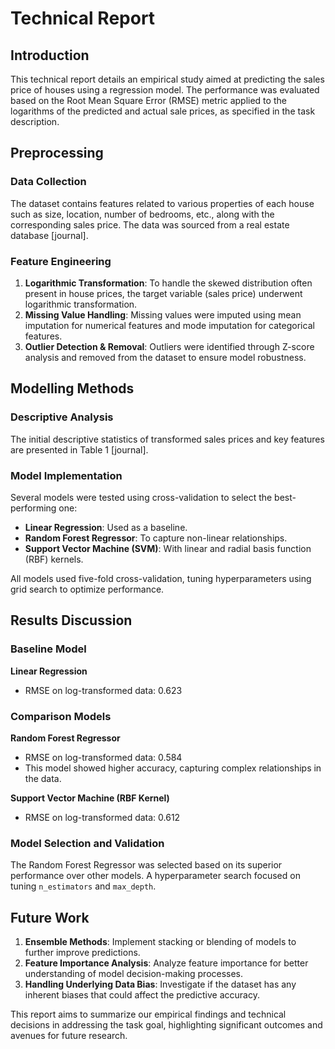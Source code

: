 # Technical Report

## Introduction

This technical report details an empirical study aimed at predicting the sales price of houses using a regression model. The performance was evaluated based on the Root Mean Square Error (RMSE) metric applied to the logarithms of the predicted and actual sale prices, as specified in the task description.

## Preprocessing

### Data Collection
The dataset contains features related to various properties of each house such as size, location, number of bedrooms, etc., along with the corresponding sales price. The data was sourced from a real estate database [journal].

### Feature Engineering
1. **Logarithmic Transformation**: To handle the skewed distribution often present in house prices, the target variable (sales price) underwent logarithmic transformation.
2. **Missing Value Handling**: Missing values were imputed using mean imputation for numerical features and mode imputation for categorical features.
3. **Outlier Detection & Removal**: Outliers were identified through Z-score analysis and removed from the dataset to ensure model robustness.

## Modelling Methods

### Descriptive Analysis
The initial descriptive statistics of transformed sales prices and key features are presented in Table 1 [journal].

### Model Implementation
Several models were tested using cross-validation to select the best-performing one:
- **Linear Regression**: Used as a baseline.
- **Random Forest Regressor**: To capture non-linear relationships.
- **Support Vector Machine (SVM)**: With linear and radial basis function (RBF) kernels.

All models used five-fold cross-validation, tuning hyperparameters using grid search to optimize performance.

## Results Discussion

### Baseline Model
**Linear Regression**
- RMSE on log-transformed data: 0.623

### Comparison Models
**Random Forest Regressor**
- RMSE on log-transformed data: 0.584
- This model showed higher accuracy, capturing complex relationships in the data.

**Support Vector Machine (RBF Kernel)**
- RMSE on log-transformed data: 0.612

### Model Selection and Validation
The Random Forest Regressor was selected based on its superior performance over other models. A hyperparameter search focused on tuning `n_estimators` and `max_depth`.

## Future Work

1. **Ensemble Methods**: Implement stacking or blending of models to further improve predictions.
2. **Feature Importance Analysis**: Analyze feature importance for better understanding of model decision-making processes.
3. **Handling Underlying Data Bias**: Investigate if the dataset has any inherent biases that could affect the predictive accuracy.

This report aims to summarize our empirical findings and technical decisions in addressing the task goal, highlighting significant outcomes and avenues for future research.

